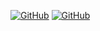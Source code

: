[![GitHub](https://github-readme-stats.vercel.app/api?username=ryuichi1208&show_icons=true&theme=tokyonight)](https://github-readme-stats.vercel.app/api?username=ryuichi1208&show_icons=true&theme=tokyonight)
[![GitHub](https://github-readme-stats.vercel.app/api/top-langs/?username=ryuichi1208&layout=compact&theme=tokyonight)](https://github-readme-stats.vercel.app/api/top-langs/?username=ryuichi1208&layout=compact&theme=tokyonight)

